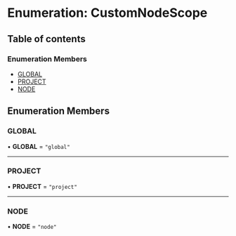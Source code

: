 # Enumeration: CustomNodeScope

## Table of contents

### Enumeration Members

- [GLOBAL](CustomNodeScope.md#global)
- [PROJECT](CustomNodeScope.md#project)
- [NODE](CustomNodeScope.md#node)

## Enumeration Members

### GLOBAL

• **GLOBAL** = ``"global"``

___

### PROJECT

• **PROJECT** = ``"project"``

___

### NODE

• **NODE** = ``"node"``
